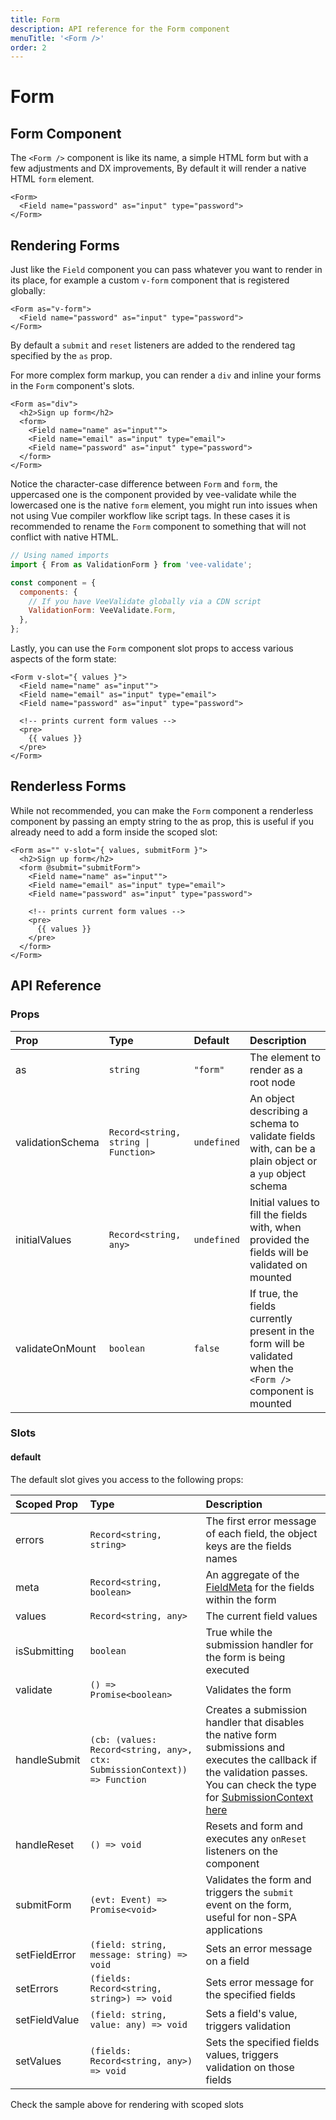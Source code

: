 ```yaml
---
title: Form
description: API reference for the Form component
menuTitle: '<Form />'
order: 2
---
```


# Form

## Form Component

The `<Form />` component is like its name, a simple HTML form but with a few adjustments and DX improvements, By default it will render a native HTML `form` element.

```vue
<Form>
  <Field name="password" as="input" type="password">
</Form>
```

## Rendering Forms

Just like the `Field` component you can pass whatever you want to render in its place, for example a custom `v-form` component that is registered globally:

```vue
<Form as="v-form">
  <Field name="password" as="input" type="password">
</Form>
```

By default a `submit` and `reset` listeners are added to the rendered tag specified by the `as` prop.

For more complex form markup, you can render a `div` and inline your forms in the `Form` component's slots.

```vue
<Form as="div">
  <h2>Sign up form</h2>
  <form>
    <Field name="name" as="input"">
    <Field name="email" as="input" type="email">
    <Field name="password" as="input" type="password">
  </form>
</Form>
```

<doc-tip type="danger" title="HTML Case Insensitivity">

Notice the character-case difference between `Form` and `form`, the uppercased one is the component provided by vee-validate while the lowercased one is the native `form` element, you might run into issues when not using Vue compiler workflow like script tags. In these cases it is recommended to rename the `Form` component to something that will not conflict with native HTML.

```js
// Using named imports
import { From as ValidationForm } from 'vee-validate';

const component = {
  components: {
    // If you have VeeValidate globally via a CDN script
    ValidationForm: VeeValidate.Form,
  },
};
```

</doc-tip>

Lastly, you can use the `Form` component slot props to access various aspects of the form state:

```vue
<Form v-slot="{ values }">
  <Field name="name" as="input"">
  <Field name="email" as="input" type="email">
  <Field name="password" as="input" type="password">

  <!-- prints current form values -->
  <pre>
    {{ values }}
  </pre>
</Form>
```

## Renderless Forms

While not recommended, you can make the `Form` component a renderless component by passing an empty string to the as prop, this is useful if you already need to add a form inside the scoped slot:

```vue
<Form as="" v-slot="{ values, submitForm }">
  <h2>Sign up form</h2>
  <form @submit="submitForm">
    <Field name="name" as="input"">
    <Field name="email" as="input" type="email">
    <Field name="password" as="input" type="password">

    <!-- prints current form values -->
    <pre>
      {{ values }}
    </pre>
  </form>
</Form>
```

## API Reference

### Props

| Prop             | Type                                 | Default     | Description                                                                                                  |
| :--------------- | :----------------------------------- | :---------- | :----------------------------------------------------------------------------------------------------------- |
| as               | `string`                             | `"form"`    | The element to render as a root node                                                                         |
| validationSchema | `Record<string, string \| Function>` | `undefined` | An object describing a schema to validate fields with, can be a plain object or a `yup` object schema        |
| initialValues    | `Record<string, any>`                | `undefined` | Initial values to fill the fields with, when provided the fields will be validated on mounted                |
| validateOnMount  | `boolean`                            | `false`     | If true, the fields currently present in the form will be validated when the `<Form />` component is mounted |

### Slots

#### default

The default slot gives you access to the following props:

| Scoped Prop   | Type                                                                      | Description                                                                                                                                                                                                                                                       |
| :------------ | :------------------------------------------------------------------------ | :---------------------------------------------------------------------------------------------------------------------------------------------------------------------------------------------------------------------------------------------------------------- |
| errors        | `Record<string, string>`                                                  | The first error message of each field, the object keys are the fields names                                                                                                                                                                                       |
| meta          | `Record<string, boolean>`                                                 | An aggregate of the [FieldMeta](/api/field#fieldmeta) for the fields within the form                                                                                                                                                                              |
| values        | `Record<string, any>`                                                     | The current field values                                                                                                                                                                                                                                          |
| isSubmitting  | `boolean`                                                                 | True while the submission handler for the form is being executed                                                                                                                                                                                                  |
| validate      | `() => Promise<boolean>`                                                  | Validates the form                                                                                                                                                                                                                                                |
| handleSubmit  | `(cb: (values: Record<string, any>, ctx: SubmissionContext)) => Function` | Creates a submission handler that disables the native form submissions and executes the callback if the validation passes. You can check the type for [SubmissionContext here](https://github.com/logaretm/vee-validate/blob/next/packages/core/src/types.ts#L64) |
| handleReset   | `() => void`                                                              | Resets and form and executes any `onReset` listeners on the component                                                                                                                                                                                             |
| submitForm    | `(evt: Event) => Promise<void>`                                           | Validates the form and triggers the `submit` event on the form, useful for non-SPA applications                                                                                                                                                                   |
| setFieldError | `(field: string, message: string) => void`                                | Sets an error message on a field                                                                                                                                                                                                                                  |
| setErrors     | `(fields: Record<string, string>) => void`                                | Sets error message for the specified fields                                                                                                                                                                                                                       |
| setFieldValue | `(field: string, value: any) => void`                                     | Sets a field's value, triggers validation                                                                                                                                                                                                                         |
| setValues     | `(fields: Record<string, any>) => void`                                   | Sets the specified fields values, triggers validation on those fields                                                                                                                                                                                             |

Check the sample above for rendering with scoped slots
